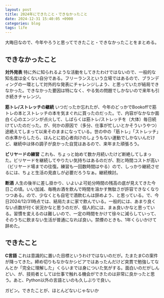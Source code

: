 ```yaml
---
layout: post
title: 2024年にできたこと・できなかったこと
date: 2024-12-31 15:40:05 +0900
categories: blog
tags: life
---
```


大晦日なので、今年やろうと思ってできたこと・できなかったことをまとめる。

## できなかったこと

**対外発表** 特に外に知られるような活動をしてきたわけではないので、一般的な知名度は全くない自分である。フリーランスという立場ではあるので、ブランディングの一環として対外的な発表にチャレンジしよう、と思っていたが結局できなかった。できなかった要因は特になく、やる気の問題でしかないので来年も引き続きチャレンジ。

**筋トレ/ストレッチの継続** いつだったか忘れたが、今年のどっかでBookoffで筋トレの本とストレッチの本を気まぐれに買ったのだった。で、内容がなかなか面白く心のエンジンが点火して、しばらくは筋トレ/ストレッチを（大体）毎日続けていたのだった。が、何かの原因で（多分、仕事が忙しいとかそういうやつ）途絶えてしまって以来そのままになっている。世の中の「筋トレ」「ストレッチ」の水準からしたら、ほんとに初心者向けのしょうもない運動でしかないんだけど、継続中は体の調子が良かった自覚はあるので、来年また頑張ろう。

**ビリヤードの練習** これも、ちょっと始めて数か月続いたけど断絶してしまった。ビリヤードを継続してやりたい気持ちはあるのだが、割と時間コストが高い（ビリヤード場までの往復。練習も一回数時間はやる）ので、しっかり継続させるには、ちょと生活の見直しが必要だろうなぁ。継続検討。

**断酒** 人生の後半に差し掛かり、いよいよ可処分時間の残高の底が見えてきた今日この頃。いい加減、毎晩お酒を飲んで時間を溶かす無駄さが許容できなくなりつつある。ので、少なくとも自宅で酒飲むんは辞めよう、と思っている。で、今日2024/12/31時点では、結局たまに家で飲んでいる。一般的には、あまり良くない点数が付く状況かなと思うのだが、個人的には、まぁ良いかなと思っている。習慣を変えるのは難しいので、一定の時間をかけて徐々に減らしていって、そのうちに飲まない生活が普通になれば良い。禁煙のときも、1年くらいかけて辞めた。

## できたこと

**C言語** これは意識的に置いた目標というわけではないのだが。たまたまCの案件が降ってきた。締め切りもなかなかシビアではあったんだけど突貫で勉強してなんとか「完全に理解した」くらいまでは身についた気がする。面白いのだがしんどい、が、技術者としては仕事で触れる機会ができたのは非常に良かったと思う。あと、Python以外の言語といのも久しぶりで良い。

ガビン。できたことが、ほとんどないじゃないか
